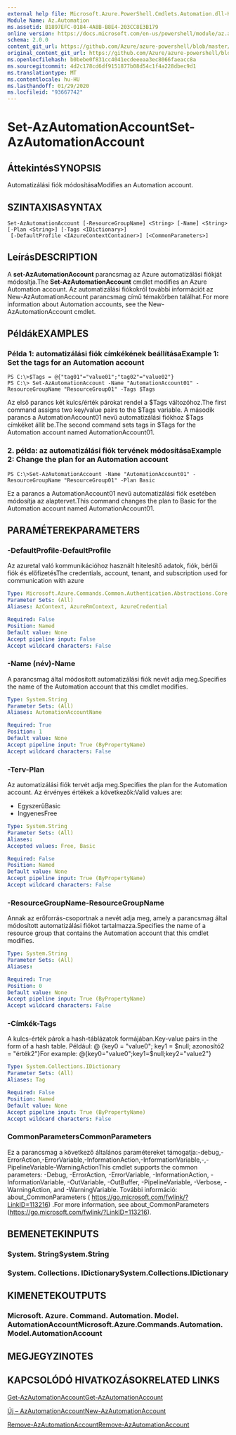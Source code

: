 ```yaml
---
external help file: Microsoft.Azure.PowerShell.Cmdlets.Automation.dll-Help.xml
Module Name: Az.Automation
ms.assetid: B1897EFC-0184-4A8B-B8E4-203CC8E3B179
online version: https://docs.microsoft.com/en-us/powershell/module/az.automation/set-azautomationaccount
schema: 2.0.0
content_git_url: https://github.com/Azure/azure-powershell/blob/master/src/Automation/Automation/help/Set-AzAutomationAccount.md
original_content_git_url: https://github.com/Azure/azure-powershell/blob/master/src/Automation/Automation/help/Set-AzAutomationAccount.md
ms.openlocfilehash: b0bebe0f831cc4041ecdeeeaa3ec8066faeacc8a
ms.sourcegitcommit: 4d2c178cd6df9151877b08d54c1f4a228dbec9d1
ms.translationtype: MT
ms.contentlocale: hu-HU
ms.lasthandoff: 01/29/2020
ms.locfileid: "93667742"
---
```

# <span data-ttu-id="42a86-101">Set-AzAutomationAccount</span><span class="sxs-lookup"><span data-stu-id="42a86-101">Set-AzAutomationAccount</span></span>

## <span data-ttu-id="42a86-102">Áttekintés</span><span class="sxs-lookup"><span data-stu-id="42a86-102">SYNOPSIS</span></span>
<span data-ttu-id="42a86-103">Automatizálási fiók módosítása</span><span class="sxs-lookup"><span data-stu-id="42a86-103">Modifies an Automation account.</span></span>

## <span data-ttu-id="42a86-104">SZINTAXISA</span><span class="sxs-lookup"><span data-stu-id="42a86-104">SYNTAX</span></span>

```
Set-AzAutomationAccount [-ResourceGroupName] <String> [-Name] <String> [-Plan <String>] [-Tags <IDictionary>]
 [-DefaultProfile <IAzureContextContainer>] [<CommonParameters>]
```

## <span data-ttu-id="42a86-105">Leírás</span><span class="sxs-lookup"><span data-stu-id="42a86-105">DESCRIPTION</span></span>
<span data-ttu-id="42a86-106">A **set-AzAutomationAccount** parancsmag az Azure automatizálási fiókját módosítja.</span><span class="sxs-lookup"><span data-stu-id="42a86-106">The **Set-AzAutomationAccount** cmdlet modifies an Azure Automation account.</span></span>
<span data-ttu-id="42a86-107">Az automatizálási fiókokról további információt az New-AzAutomationAccount parancsmag című témakörben találhat.</span><span class="sxs-lookup"><span data-stu-id="42a86-107">For more information about Automation accounts, see the New-AzAutomationAccount cmdlet.</span></span>

## <span data-ttu-id="42a86-108">Példák</span><span class="sxs-lookup"><span data-stu-id="42a86-108">EXAMPLES</span></span>

### <span data-ttu-id="42a86-109">Példa 1: automatizálási fiók címkékének beállítása</span><span class="sxs-lookup"><span data-stu-id="42a86-109">Example 1: Set the tags for an Automation account</span></span>
```
PS C:\>$Tags = @{"tag01"="value01";"tag02"="value02"}
PS C:\> Set-AzAutomationAccount -Name "AutomationAccount01" -ResourceGroupName "ResourceGroup01" -Tags $Tags
```

<span data-ttu-id="42a86-110">Az első parancs két kulcs/érték párokat rendel a $Tags változóhoz.</span><span class="sxs-lookup"><span data-stu-id="42a86-110">The first command assigns two key/value pairs to the $Tags variable.</span></span>
<span data-ttu-id="42a86-111">A második parancs a AutomationAccount01 nevű automatizálási fiókhoz $Tags címkéket állít be.</span><span class="sxs-lookup"><span data-stu-id="42a86-111">The second command sets tags in $Tags for the Automation account named AutomationAccount01.</span></span>

### <span data-ttu-id="42a86-112">2. példa: az automatizálási fiók tervének módosítása</span><span class="sxs-lookup"><span data-stu-id="42a86-112">Example 2: Change the plan for an Automation account</span></span>
```
PS C:\>Set-AzAutomationAccount -Name "AutomationAccount01" -ResourceGroupName "ResourceGroup01" -Plan Basic
```

<span data-ttu-id="42a86-113">Ez a parancs a AutomationAccount01 nevű automatizálási fiók esetében módosítja az alaptervet.</span><span class="sxs-lookup"><span data-stu-id="42a86-113">This command changes the plan to Basic for the Automation account named AutomationAccount01.</span></span>

## <span data-ttu-id="42a86-114">PARAMÉTEREK</span><span class="sxs-lookup"><span data-stu-id="42a86-114">PARAMETERS</span></span>

### <span data-ttu-id="42a86-115">-DefaultProfile</span><span class="sxs-lookup"><span data-stu-id="42a86-115">-DefaultProfile</span></span>
<span data-ttu-id="42a86-116">Az azuretal való kommunikációhoz használt hitelesítő adatok, fiók, bérlői fiók és előfizetés</span><span class="sxs-lookup"><span data-stu-id="42a86-116">The credentials, account, tenant, and subscription used for communication with azure</span></span>

```yaml
Type: Microsoft.Azure.Commands.Common.Authentication.Abstractions.Core.IAzureContextContainer
Parameter Sets: (All)
Aliases: AzContext, AzureRmContext, AzureCredential

Required: False
Position: Named
Default value: None
Accept pipeline input: False
Accept wildcard characters: False
```

### <span data-ttu-id="42a86-117">-Name (név)</span><span class="sxs-lookup"><span data-stu-id="42a86-117">-Name</span></span>
<span data-ttu-id="42a86-118">A parancsmag által módosított automatizálási fiók nevét adja meg.</span><span class="sxs-lookup"><span data-stu-id="42a86-118">Specifies the name of the Automation account that this cmdlet modifies.</span></span>

```yaml
Type: System.String
Parameter Sets: (All)
Aliases: AutomationAccountName

Required: True
Position: 1
Default value: None
Accept pipeline input: True (ByPropertyName)
Accept wildcard characters: False
```

### <span data-ttu-id="42a86-119">-Terv</span><span class="sxs-lookup"><span data-stu-id="42a86-119">-Plan</span></span>
<span data-ttu-id="42a86-120">Az automatizálási fiók tervét adja meg.</span><span class="sxs-lookup"><span data-stu-id="42a86-120">Specifies the plan for the Automation account.</span></span>
<span data-ttu-id="42a86-121">Az érvényes értékek a következők:</span><span class="sxs-lookup"><span data-stu-id="42a86-121">Valid values are:</span></span>
- <span data-ttu-id="42a86-122">Egyszerű</span><span class="sxs-lookup"><span data-stu-id="42a86-122">Basic</span></span>
- <span data-ttu-id="42a86-123">Ingyenes</span><span class="sxs-lookup"><span data-stu-id="42a86-123">Free</span></span>

```yaml
Type: System.String
Parameter Sets: (All)
Aliases:
Accepted values: Free, Basic

Required: False
Position: Named
Default value: None
Accept pipeline input: True (ByPropertyName)
Accept wildcard characters: False
```

### <span data-ttu-id="42a86-124">-ResourceGroupName</span><span class="sxs-lookup"><span data-stu-id="42a86-124">-ResourceGroupName</span></span>
<span data-ttu-id="42a86-125">Annak az erőforrás-csoportnak a nevét adja meg, amely a parancsmag által módosított automatizálási fiókot tartalmazza.</span><span class="sxs-lookup"><span data-stu-id="42a86-125">Specifies the name of a resource group that contains the Automation account that this cmdlet modifies.</span></span>

```yaml
Type: System.String
Parameter Sets: (All)
Aliases:

Required: True
Position: 0
Default value: None
Accept pipeline input: True (ByPropertyName)
Accept wildcard characters: False
```

### <span data-ttu-id="42a86-126">-Címkék</span><span class="sxs-lookup"><span data-stu-id="42a86-126">-Tags</span></span>
<span data-ttu-id="42a86-127">A kulcs-érték párok a hash-táblázatok formájában.</span><span class="sxs-lookup"><span data-stu-id="42a86-127">Key-value pairs in the form of a hash table.</span></span> <span data-ttu-id="42a86-128">Például: @ {key0 = "value0"; key1 = $null; azonosító2 = "érték2"}</span><span class="sxs-lookup"><span data-stu-id="42a86-128">For example: @{key0="value0";key1=$null;key2="value2"}</span></span>

```yaml
Type: System.Collections.IDictionary
Parameter Sets: (All)
Aliases: Tag

Required: False
Position: Named
Default value: None
Accept pipeline input: True (ByPropertyName)
Accept wildcard characters: False
```

### <span data-ttu-id="42a86-129">CommonParameters</span><span class="sxs-lookup"><span data-stu-id="42a86-129">CommonParameters</span></span>
<span data-ttu-id="42a86-130">Ez a parancsmag a következő általános paramétereket támogatja:-debug,-ErrorAction,-ErrorVariable,-InformationAction,-InformationVariable,-,-PipelineVariable-WarningAction</span><span class="sxs-lookup"><span data-stu-id="42a86-130">This cmdlet supports the common parameters: -Debug, -ErrorAction, -ErrorVariable, -InformationAction, -InformationVariable, -OutVariable, -OutBuffer, -PipelineVariable, -Verbose, -WarningAction, and -WarningVariable.</span></span> <span data-ttu-id="42a86-131">További információ: about_CommonParameters ( https://go.microsoft.com/fwlink/?LinkID=113216) .</span><span class="sxs-lookup"><span data-stu-id="42a86-131">For more information, see about_CommonParameters (https://go.microsoft.com/fwlink/?LinkID=113216).</span></span>

## <span data-ttu-id="42a86-132">BEMENETEK</span><span class="sxs-lookup"><span data-stu-id="42a86-132">INPUTS</span></span>

### <span data-ttu-id="42a86-133">System. String</span><span class="sxs-lookup"><span data-stu-id="42a86-133">System.String</span></span>

### <span data-ttu-id="42a86-134">System. Collections. IDictionary</span><span class="sxs-lookup"><span data-stu-id="42a86-134">System.Collections.IDictionary</span></span>

## <span data-ttu-id="42a86-135">KIMENETEK</span><span class="sxs-lookup"><span data-stu-id="42a86-135">OUTPUTS</span></span>

### <span data-ttu-id="42a86-136">Microsoft. Azure. Command. Automation. Model. AutomationAccount</span><span class="sxs-lookup"><span data-stu-id="42a86-136">Microsoft.Azure.Commands.Automation.Model.AutomationAccount</span></span>

## <span data-ttu-id="42a86-137">MEGJEGYZI</span><span class="sxs-lookup"><span data-stu-id="42a86-137">NOTES</span></span>

## <span data-ttu-id="42a86-138">KAPCSOLÓDÓ HIVATKOZÁSOK</span><span class="sxs-lookup"><span data-stu-id="42a86-138">RELATED LINKS</span></span>

[<span data-ttu-id="42a86-139">Get-AzAutomationAccount</span><span class="sxs-lookup"><span data-stu-id="42a86-139">Get-AzAutomationAccount</span></span>](./Get-AzAutomationAccount.md)

[<span data-ttu-id="42a86-140">Új – AzAutomationAccount</span><span class="sxs-lookup"><span data-stu-id="42a86-140">New-AzAutomationAccount</span></span>](./New-AzAutomationAccount.md)

[<span data-ttu-id="42a86-141">Remove-AzAutomationAccount</span><span class="sxs-lookup"><span data-stu-id="42a86-141">Remove-AzAutomationAccount</span></span>](./Remove-AzAutomationAccount.md)
